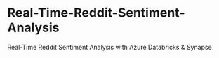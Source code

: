 # Real-Time-Reddit-Sentiment-Analysis
Real-Time Reddit Sentiment Analysis with Azure Databricks &amp; Synapse
